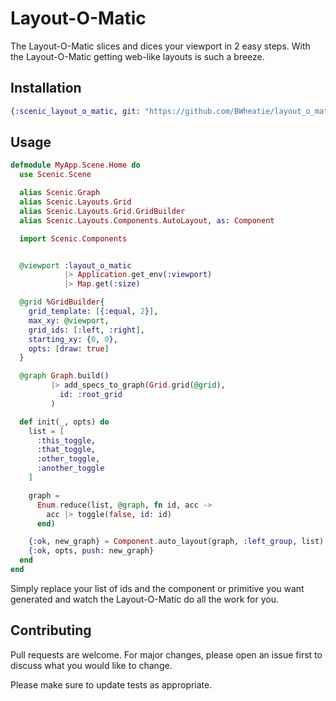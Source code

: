 # Layout-O-Matic

The Layout-O-Matic slices and dices your viewport in 2 easy steps. With the Layout-O-Matic getting web-like layouts is such a breeze.

## Installation

```elixir
{:scenic_layout_o_matic, git: "https://github.com/BWheatie/layout_o_matic", tag: "0.1.0"}
```

## Usage

```elixir
defmodule MyApp.Scene.Home do
  use Scenic.Scene

  alias Scenic.Graph
  alias Scenic.Layouts.Grid
  alias Scenic.Layouts.Grid.GridBuilder
  alias Scenic.Layouts.Components.AutoLayout, as: Component

  import Scenic.Components


  @viewport :layout_o_matic
            |> Application.get_env(:viewport)
            |> Map.get(:size)

  @grid %GridBuilder{
    grid_template: [{:equal, 2}],
    max_xy: @viewport,
    grid_ids: [:left, :right],
    starting_xy: {0, 0},
    opts: [draw: true]
  }

  @graph Graph.build()
         |> add_specs_to_graph(Grid.grid(@grid),
           id: :root_grid
         )

  def init(_, opts) do
    list = [
      :this_toggle,
      :that_toggle,
      :other_toggle,
      :another_toggle
    ]

    graph =
      Enum.reduce(list, @graph, fn id, acc ->
        acc |> toggle(false, id: id)
      end)

    {:ok, new_graph} = Component.auto_layout(graph, :left_group, list)
    {:ok, opts, push: new_graph}
  end
end
```

Simply replace your list of ids and the component or primitive you want generated and watch the Layout-O-Matic do all the work for you.


## Contributing
Pull requests are welcome. For major changes, please open an issue first to discuss what you would like to change.

Please make sure to update tests as appropriate.

